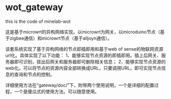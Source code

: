 # wot_gateway
this is the code of minelab-wot

这是基于microwrt的异构网络实现。以microwrt为网关，以microduino节点（基于zigbee通信）和microwrt节点（基于alljoyn通信）。

该套系统实现了基于异构网络的节点即插即用和基于web of sense的物联网资源url化。具体实现了以下功能：
1、能够实现节点资源的即插即用。插上后网关、服务器即可识别，拔出后网关和服务器即可删除相关信息；
2、能够实现节点资源的web化。可以将节点的资源内容全部转换成URL，只要调用URL，即可实现节点信息的查询和节点的控制。

详细使用方法在“gateway/doc/”下，附带两个使用说明，一个是详细的配置过程，一个是傻瓜式的使用方法。可以随意使用。
